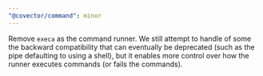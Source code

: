 ```yaml
---
"@covector/command": minor
---
```


Remove `execa` as the command runner. We still attempt to handle of some the backward compatibility that can eventually be deprecated (such as the pipe defaulting to using a shell), but it enables more control over how the runner executes commands (or fails the commands).
